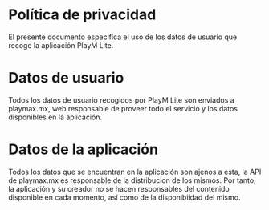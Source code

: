 # Política de privacidad
El presente documento especifica el uso de los datos de usuario que recoge la aplicación PlayM Lite.

# Datos de usuario
Todos los datos de usuario recogidos por PlayM Lite son enviados a playmax.mx, web responsable de proveer todo el servicio y los datos disponibles en la aplicación.

# Datos de la aplicación
Todos los datos que se encuentran en la aplicación son ajenos a esta, la API de playmax.mx es responsable de la distribucion de los mismos. Por tanto, la aplicación y su creador no se hacen responsables del contenido disponible en cada momento, así como de la disponibiidad del mismo.
